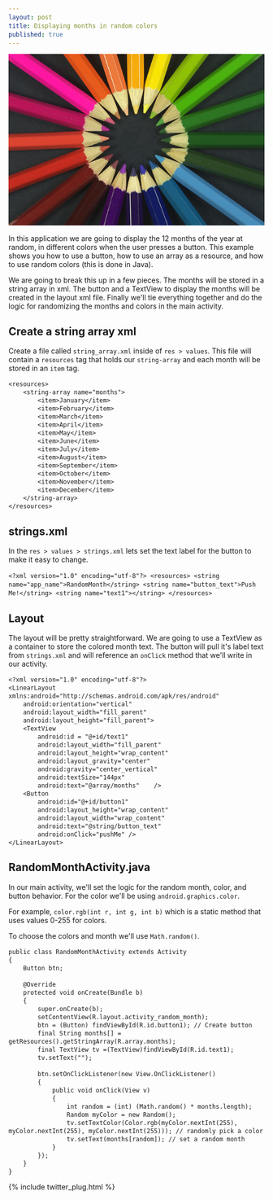 ```yaml
---
layout: post
title: Displaying months in random colors
published: true
---
```

![Android phone](/images/colored_pencils.jpg)

In this application we are going to display the 12 months of the year at random, in different colors when the user presses a button. This example shows you how to use a button, how to use an array as a resource, and how to use random colors (this is done in Java).

We are going to break this up in a few pieces. The months will be stored in a string array in xml. The button and a TextView to display the months will be created in the layout xml file.
Finally we'll tie everything together and do the logic for randomizing the months and colors in the main activity.

## Create a string array xml

Create a file called `string_array.xml` inside of `res > values`. This file will contain a `resources` tag that holds our `string-array` and each month will be stored in an `item` tag.

    <resources>
        <string-array name="months">
            <item>January</item>
            <item>February</item>
            <item>March</item>
            <item>April</item>
            <item>May</item>
            <item>June</item>
            <item>July</item>
            <item>August</item>
            <item>September</item>
            <item>October</item>
            <item>November</item>
            <item>December</item>
        </string-array>
    </resources>

## strings.xml

In the `res > values > strings.xml` lets set the text label for the button to make it easy to change.

`<?xml version="1.0" encoding="utf-8"?>
<resources>
    <string name="app_name">RandomMonth</string>
    <string name="button_text">Push Me!</string>
    <string name="text1"></string>
</resources>
`

## Layout

The layout will be pretty straightforward. We are going to use a TextView as a container to store the colored month text. The button will pull it's label text from `strings.xml` and will reference an `onClick` method that we'll write in our  activity.

    <?xml version="1.0" encoding="utf-8"?>
    <LinearLayout xmlns:android="http://schemas.android.com/apk/res/android"
        android:orientation="vertical"
        android:layout_width="fill_parent"
        android:layout_height="fill_parent">
        <TextView
            android:id = "@+id/text1"
            android:layout_width="fill_parent"
            android:layout_height="wrap_content"
            android:layout_gravity="center"
            android:gravity="center_vertical"
            android:textSize="144px"
            android:text="@array/months"    />
        <Button
            android:id="@+id/button1"
            android:layout_height="wrap_content"
            android:layout_width="wrap_content"
            android:text="@string/button_text"
            android:onClick="pushMe" />
    </LinearLayout>

## RandomMonthActivity.java

In our main activity, we'll set the logic for the random month, color, and button behavior. For the color we'll be using `android.graphics.color`.

For example, `color.rgb(int r, int g, int b)` which is a static method that uses values 0-255 for colors.

To choose the colors and month we'll use `Math.random()`.

    public class RandomMonthActivity extends Activity
    {
        Button btn;    

        @Override
        protected void onCreate(Bundle b)
        {
            super.onCreate(b);
            setContentView(R.layout.activity_random_month);
            btn = (Button) findViewById(R.id.button1); // Create button
            final String months[] = getResources().getStringArray(R.array.months);
            final TextView tv =(TextView)findViewById(R.id.text1);
            tv.setText("");    

            btn.setOnClickListener(new View.OnClickListener()
            {
                public void onClick(View v)
                {
                    int random = (int) (Math.random() * months.length);
                    Random myColor = new Random();
                    tv.setTextColor(Color.rgb(myColor.nextInt(255), myColor.nextInt(255), myColor.nextInt(255))); // randomly pick a color
                    tv.setText(months[random]); // set a random month
                }
            });
        }
    }

{% include twitter_plug.html %}
